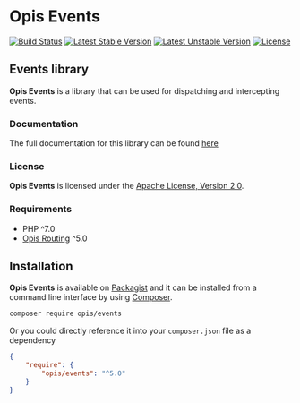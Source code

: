 Opis Events
===========
[![Build Status](https://travis-ci.org/opis/events.svg?branch=master)](https://travis-ci.org/opis/events)
[![Latest Stable Version](https://poser.pugx.org/opis/events/version.png)](https://packagist.org/packages/opis/events)
[![Latest Unstable Version](https://poser.pugx.org/opis/events/v/unstable.png)](//packagist.org/packages/opis/events)
[![License](https://poser.pugx.org/opis/events/license.png)](https://packagist.org/packages/opis/events)

Events library
--------------
**Opis Events** is a library that can be used for dispatching and intercepting events.

### Documentation

The full documentation for this library can be found [here][documentation]

### License

**Opis Events** is licensed under the [Apache License, Version 2.0][apache_license]. 

### Requirements

* PHP ^7.0
* [Opis Routing] ^5.0


## Installation

**Opis Events** is available on [Packagist] and it can be installed from a 
command line interface by using [Composer]. 

```bash
composer require opis/events
```

Or you could directly reference it into your `composer.json` file as a dependency

```json
{
    "require": {
        "opis/events": "^5.0"
    }
}
```

[documentation]: https://www.opis.io/events "Documentation"
[apache_license]: https://www.apache.org/licenses/LICENSE-2.0 "Apache License"
[Packagist]: https://packagist.org/packages/opis/events "Packagist"
[Composer]: https://getcomposer.org "Composer"
[Opis Routing]: https://www.opis.io/routing "Opis Routing"

